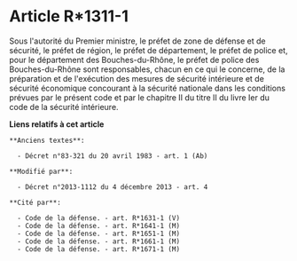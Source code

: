 # Article R*1311-1

Sous l'autorité du Premier ministre, le préfet de zone de défense et de sécurité, le préfet de région, le préfet de
département, le préfet de police et, pour le département des Bouches-du-Rhône, le préfet de police des Bouches-du-Rhône sont
responsables, chacun en ce qui le concerne, de la préparation et de l'exécution des mesures de sécurité intérieure et de
sécurité économique concourant à la sécurité nationale dans les conditions prévues par le présent code et par le chapitre II
du titre II du livre Ier du code de la sécurité intérieure.

**Liens relatifs à cet article**

	**Anciens textes**:

	  - Décret n°83-321 du 20 avril 1983 - art. 1 (Ab)

	**Modifié par**:

	  - Décret n°2013-1112 du 4 décembre 2013 - art. 4

	**Cité par**:

	  - Code de la défense. - art. R*1631-1 (V)
	  - Code de la défense. - art. R*1641-1 (M)
	  - Code de la défense. - art. R*1651-1 (M)
	  - Code de la défense. - art. R*1661-1 (M)
	  - Code de la défense. - art. R*1671-1 (M)
